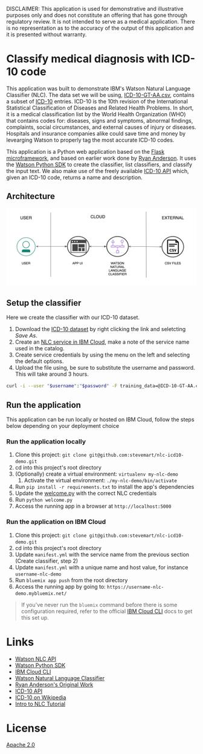 DISCLAIMER: This application is used for demonstrative and illustrative purposes only and does not constitute an offering that has gone through regulatory review. It is not intended to serve as a medical application. There is no representation as to the accuracy of the output of this application and it is presented without warranty.


# Classify medical diagnosis with ICD-10 code

This application was built to demonstrate IBM's Watson Natural Language Classifier (NLC). The data set we will be using, [ICD-10-GT-AA.csv](data/ICD-10-GT-AA.csv), contains a subset of [ICD-10](https://en.wikipedia.org/wiki/ICD-10) entries. ICD-10 is the 10th revision of the International Statistical Classification of Diseases and Related Health Problems. In short, it is a medical classification list by the World Health Organization (WHO) that contains codes for: diseases, signs and symptoms, abnormal findings, complaints, social circumstances, and external causes of injury or diseases. Hospitals and insurance companies alike could save time and money by levearging Watson to properly tag the most accurate ICD-10 codes.

This application is a Python web application based on the [Flask microframework](http://flask.pocoo.org/), and based on earlier work done by [Ryan Anderson](https://github.com/rustyoldrake/IBM_Watson_NLC_ICD10_Health_Codes). It uses the [Watson Python SDK](https://github.com/watson-developer-cloud/python-sdk) to create the classifier, list classifiers, and classify the input text. We also make use of the freely available [ICD-10 API](http://icd10api.com/) which, given an ICD-10 code, returns a name and description.

## Architecture

![](images/architecture.png)

## Setup the classifier

Here we create the classifier with our ICD-10 dataset.

1. Download the [ICD-10 dataset](https://raw.githubusercontent.com/stevemart/nlc-icd10-demo/master/data/ICD-10-GT-AA.csv) by right clicking the link and seletcting _Save As_.
1. Create an [NLC service in IBM Cloud](https://console.bluemix.net/catalog/services/natural-language-classifier), make a note of the service name used in the catalog.
1. Create service credentials by using the menu on the left and selecting the default options.
1. Upload the file using, be sure to substitute the username and password. This will take around 3 hours.

```bash
curl -i --user "$username":"$password" -F training_data=@ICD-10-GT-AA.csv -F training_metadata="{\"language\":\"en\",\"name\":\"ICD-10Classifier\"}" "https://gateway.watsonplatform.net/natural-language-classifier/api/v1/classifiers"
````

## Run the application

This application can be run locally or hosted on IBM Cloud, follow the steps below depending on your deployment choice

### Run the application locally

1. Clone this project: `git clone git@github.com:stevemart/nlc-icd10-demo.git`
1. cd into this project's root directory
1. (Optionally) create a virtual environment: `virtualenv my-nlc-demo`
    1. Activate the virtual environment: `./my-nlc-demo/bin/activate`
1. Run `pip install -r requirements.txt` to install the app's dependencies
1. Update the [welcome.py](welcome.py) with the correct NLC credentials
1. Run `python welcome.py`
1. Access the running app in a browser at `http://localhost:5000`

### Run the application on IBM Cloud

1. Clone this project: `git clone git@github.com:stevemart/nlc-icd10-demo.git`
1. cd into this project's root directory
1. Update `manifest.yml` with the service name from the previous section (Create classifier, step 2)
1. Update `manifest.yml` with a unique name and host value, for instance `username-nlc-demo`
1. Run `bluemix app push` from the root directory
1. Access the running app by going to: `https://username-nlc-demo.mybluemix.net/`

> If you've never run the `bluemix` command before there is some configuration required, refer to the official [IBM Cloud CLI](https://console.bluemix.net/docs/cli/reference/bluemix_cli/get_started.html) docs to get this set up.

# Links
* [Watson NLC API](https://www.ibm.com/watson/developercloud/natural-language-classifier/api/v1/)
* [Watson Python SDK](https://github.com/watson-developer-cloud/python-sdk)
* [IBM Cloud CLI](https://console.bluemix.net/docs/cli/reference/bluemix_cli/get_started.html)
* [Watson Natural Language Classifier](https://www.ibm.com/watson/services/natural-language-classifier/)
* [Ryan Anderson's Original Work](https://github.com/rustyoldrake/IBM_Watson_NLC_ICD10_Health_Codes)
* [ICD-10 API](http://icd10api.com)
* [ICD-10 on Wikipedia](https://en.wikipedia.org/wiki/ICD-10)
* [Intro to NLC Tutorial](https://www.youtube.com/watch?v=SUj826ybCdU)

# License

[Apache 2.0](LICENSE)
